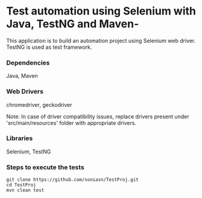 # Test automation using Selenium with Java, TestNG and Maven-
This application is to build an automation project using Selenium web driver.
TestNG is used as test framework.

### Dependencies
Java, 
Maven

### Web Drivers
chromedriver, 
geckodriver

Note: In case of driver compatibility issues, replace drivers present under 'src/main/resources' folder with appropriate drivers.

### Libraries 
Selenium, 
TestNG

### Steps to execute the tests
```
git clone https://github.com/soniasn/TestProj.git
cd TestProj
mvn clean test
```
